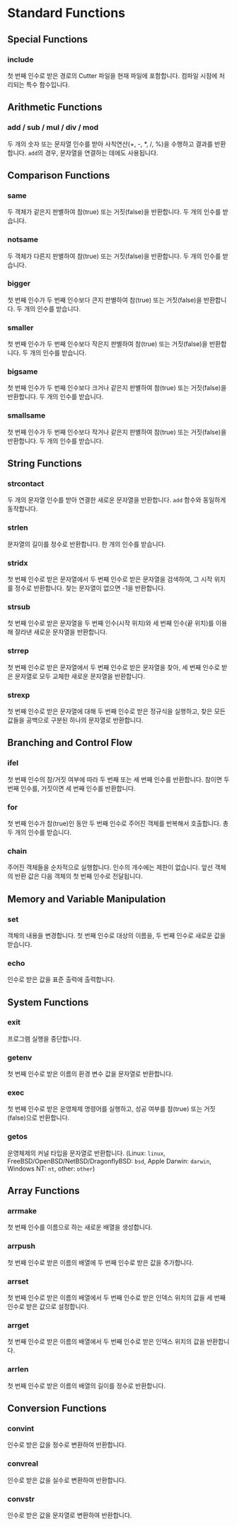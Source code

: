 # Standard Functions

## Special Functions

### include
첫 번째 인수로 받은 경로의 Cutter 파일을 현재 파일에 포함합니다. 컴파일 시점에 처리되는 특수 함수입니다.

## Arithmetic Functions

### add / sub / mul / div / mod
두 개의 숫자 또는 문자열 인수를 받아 사칙연산(+, -, *, /, %)을 수행하고 결과를 반환합니다. `add`의 경우, 문자열을 연결하는 데에도 사용됩니다.

## Comparison Functions

### same
두 객체가 같은지 판별하여 참(true) 또는 거짓(false)을 반환합니다. 두 개의 인수를 받습니다.

### notsame
두 객체가 다른지 판별하여 참(true) 또는 거짓(false)을 반환합니다. 두 개의 인수를 받습니다.

### bigger
첫 번째 인수가 두 번째 인수보다 큰지 판별하여 참(true) 또는 거짓(false)을 반환합니다. 두 개의 인수를 받습니다.

### smaller
첫 번째 인수가 두 번째 인수보다 작은지 판별하여 참(true) 또는 거짓(false)을 반환합니다. 두 개의 인수를 받습니다.

### bigsame
첫 번째 인수가 두 번째 인수보다 크거나 같은지 판별하여 참(true) 또는 거짓(false)을 반환합니다. 두 개의 인수를 받습니다.

### smallsame
첫 번째 인수가 두 번째 인수보다 작거나 같은지 판별하여 참(true) 또는 거짓(false)을 반환합니다. 두 개의 인수를 받습니다.

## String Functions

### strcontact
두 개의 문자열 인수를 받아 연결한 새로운 문자열을 반환합니다. `add` 함수와 동일하게 동작합니다.

### strlen
문자열의 길이를 정수로 반환합니다. 한 개의 인수를 받습니다.

### stridx
첫 번째 인수로 받은 문자열에서 두 번째 인수로 받은 문자열을 검색하여, 그 시작 위치를 정수로 반환합니다. 찾는 문자열이 없으면 -1을 반환합니다.

### strsub
첫 번째 인수로 받은 문자열을 두 번째 인수(시작 위치)와 세 번째 인수(끝 위치)를 이용해 잘라낸 새로운 문자열을 반환합니다.

### strrep
첫 번째 인수로 받은 문자열에서 두 번째 인수로 받은 문자열을 찾아, 세 번째 인수로 받은 문자열로 모두 교체한 새로운 문자열을 반환합니다.

### strexp
첫 번째 인수로 받은 문자열에 대해 두 번째 인수로 받은 정규식을 실행하고, 찾은 모든 값들을 공백으로 구분된 하나의 문자열로 반환합니다.

## Branching and Control Flow

### ifel
첫 번째 인수의 참/거짓 여부에 따라 두 번째 또는 세 번째 인수를 반환합니다. 참이면 두 번째 인수를, 거짓이면 세 번째 인수를 반환합니다.

### for
첫 번째 인수가 참(true)인 동안 두 번째 인수로 주어진 객체를 반복해서 호출합니다. 총 두 개의 인수를 받습니다.

### chain
주어진 객체들을 순차적으로 실행합니다. 인수의 개수에는 제한이 없습니다. 앞선 객체의 반환 값은 다음 객체의 첫 번째 인수로 전달됩니다.

## Memory and Variable Manipulation

### set
객체의 내용을 변경합니다. 첫 번째 인수로 대상의 이름을, 두 번째 인수로 새로운 값을 받습니다.

### echo
인수로 받은 값을 표준 출력에 출력합니다.

## System Functions

### exit
프로그램 실행을 중단합니다.

### getenv
첫 번째 인수로 받은 이름의 환경 변수 값을 문자열로 반환합니다.

### exec
첫 번째 인수로 받은 운영체제 명령어를 실행하고, 성공 여부를 참(true) 또는 거짓(false)으로 반환합니다.

### getos
운영체제의 커널 타입을 문자열로 반환합니다. (Linux: `linux`, FreeBSD/OpenBSD/NetBSD/DragonflyBSD: `bsd`, Apple Darwin: `darwin`, Windows NT: `nt`, other: `other`)

## Array Functions

### arrmake
첫 번째 인수를 이름으로 하는 새로운 배열을 생성합니다.

### arrpush
첫 번째 인수로 받은 이름의 배열에 두 번째 인수로 받은 값을 추가합니다.

### arrset
첫 번째 인수로 받은 이름의 배열에서 두 번째 인수로 받은 인덱스 위치의 값을 세 번째 인수로 받은 값으로 설정합니다.

### arrget
첫 번째 인수로 받은 이름의 배열에서 두 번째 인수로 받은 인덱스 위치의 값을 반환합니다.

### arrlen
첫 번째 인수로 받은 이름의 배열의 길이를 정수로 반환합니다.

## Conversion Functions

### convint
인수로 받은 값을 정수로 변환하여 반환합니다.

### convreal
인수로 받은 값을 실수로 변환하여 반환합니다.

### convstr
인수로 받은 값을 문자열로 변환하여 반환합니다.